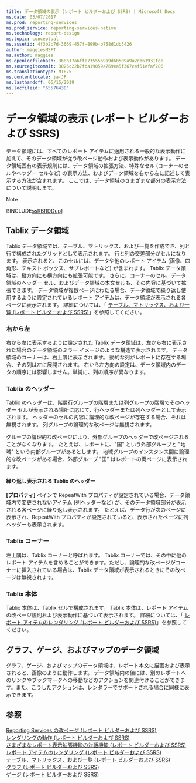 ```yaml
---
title: データ領域の表示 (レポート ビルダーおよび SSRS) | Microsoft Docs
ms.date: 03/07/2017
ms.prod: reporting-services
ms.prod_service: reporting-services-native
ms.technology: report-design
ms.topic: conceptual
ms.assetid: 4f3b2c7d-3669-457f-899b-b758d1db3426
author: maggiesMSFT
ms.author: maggies
ms.openlocfilehash: 368b17a6ffe7355569a9d60509a9a2db61931fee
ms.sourcegitcommit: 3026c22b7fba19059a769ea5f367c4f51efaf286
ms.translationtype: MTE75
ms.contentlocale: ja-JP
ms.lasthandoff: 06/15/2019
ms.locfileid: "65576438"
---
```

# <a name="rendering-data-regions-report-builder-and-ssrs"></a>データ領域の表示 (レポート ビルダーおよび SSRS)
  データ領域には、すべてのレポート アイテムに適用される一般的な表示動作に加えて、そのデータ領域が従う改ページ動作および表示動作があります。 データ領域固有の表示規則には、データ領域の拡張方法、特殊なセル (コーナーのセルやヘッダー セルなど) の表示方法、およびデータ領域を右から左に記述して表示する方法が含まれます。 ここでは、データ領域のさまざまな部分の表示方法について説明します。  
  
> [!NOTE]  
>  [!INCLUDE[ssRBRDDup](../../includes/ssrbrddup-md.md)]  
  
## <a name="tablix-data-regions"></a>Tablix データ領域  
 Tablix データ領域では、テーブル、マトリックス、および一覧を作成でき、列と行で構成されたグリッドとして表示されます。 行と列の交差部分がセルになります。 表示されると、このセルには、データや他のレポート アイテム (画像、四角形、テキスト ボックス、サブレポートなど) が含まれます。 Tablix データ領域は、縦方向にも横方向にも拡張可能です。 さらに、コーナーのセル、データ領域のヘッダー セル、およびデータ領域の本文セルも、その内容に基づいて拡張できます。 データ領域が複数ページにわたる場合、データ領域で繰り返し使用するように設定されているレポート アイテムは、データ領域が表示される各ページに表示されます。 詳細については、「 [テーブル、マトリックス、および一覧 (レポート ビルダーおよび SSRS)](../../reporting-services/report-design/tables-matrices-and-lists-report-builder-and-ssrs.md)」を参照してください。  
  
### <a name="right-to-left"></a>右から左  
 右から左に表示するように設定された Tablix データ領域は、左から右に表示された場合のデータ領域のミラー イメージのような構造で表示されます。 データ領域のコーナーは、右上隅に表示されます。 動的な列がレポートに存在する場合、その列は左に展開されます。 右から左方向の設定は、データ領域内のデータの順序には影響しません。単純に、列の順序が異なります。  
  
### <a name="tablix-headers"></a>Tablix のヘッダー  
 Tablix のヘッダーは、階層行グループの階層または列グループの階層でそのヘッダー セルが表示される場所に応じて、行ヘッダーまたは列ヘッダーとして表示されます。 ヘッダーのセルの内容に論理的な改ページが存在する場合、それは無視されます。 列グループの論理的な改ページは無視されます。  
  
 グループの論理的な改ページにより、外部グループのヘッダーで改ページされることがなくなります。 たとえば、レポートに、"国" という外部グループと "地域" という内部グループがあるとします。 地域グループのインスタンス間に論理的な改ページがある場合、外部グループ "国" はレポートの両ページに表示されます。  
  
#### <a name="repeated-tablix-headers"></a>繰り返し表示される Tablix のヘッダー  
 **[プロパティ]** ペインで RepeatWith プロパティが設定されている場合、データ領域内で変更されないアイテム (列ヘッダーなど) が、そのデータ領域部分が表示される各ページに繰り返し表示されます。 たとえば、データ行が次のページに表示され、RepeatWith プロパティが設定されていると、表示されたページに列ヘッダーも表示されます。  
  
### <a name="tablix-corner"></a>Tablix コーナー  
 左上隅は、Tablix コーナーと呼ばれます。 Tablix コーナーでは、その中に他のレポート アイテムを含めることができます。ただし、論理的な改ページがコーナーに挿入されている場合は、Tablix データ領域が表示されるときにその改ページは無視されます。  
  
### <a name="tablix-body"></a>Tablix 本体  
 Tablix 本体は、Tablix セルで構成されます。 Tablix 本体は、レポート アイテムの改ページ規則および表示動作に基づいて表示されます。 詳細については、「 [レポート アイテムのレンダリング (レポート ビルダーおよび SSRS)](../../reporting-services/report-design/rendering-report-items-report-builder-and-ssrs.md)」を参照してください。  
  
## <a name="chart-gauge-and-map-data-regions"></a>グラフ、ゲージ、およびマップのデータ領域  
 グラフ、ゲージ、およびマップのデータ領域は、レポート本文に描画および表示されると、画像のように動作します。 データ領域内の値には、別のレポートへのリンクやブックマークへの移動などのアクションを関連付けることができます。また、こうしたアクションは、レンダラーでサポートされる場合に同様に表示できます。  
  
## <a name="see-also"></a>参照  
 [Reporting Services の改ページ &#40;レポート ビルダーおよび SSRS&#41;](../../reporting-services/report-design/pagination-in-reporting-services-report-builder-and-ssrs.md)   
 [レンダリングの動作 &#40;レポート ビルダーおよび SSRS&#41;](../../reporting-services/report-design/rendering-behaviors-report-builder-and-ssrs.md)   
 [さまざまなレポート表示拡張機能の対話機能 &#40;レポート ビルダーおよび SSRS&#41;](../../reporting-services/report-builder/interactive-functionality-different-report-rendering-extensions.md)   
 [レポート アイテムのレンダリング &#40;レポート ビルダーおよび SSRS&#41;](../../reporting-services/report-design/rendering-report-items-report-builder-and-ssrs.md)   
 [テーブル、マトリックス、および一覧 (レポート ビルダーおよび SSRS)](../../reporting-services/report-design/tables-matrices-and-lists-report-builder-and-ssrs.md)   
 [グラフ &#40;レポート ビルダーおよび SSRS&#41;](../../reporting-services/report-design/charts-report-builder-and-ssrs.md)   
 [ゲージ &#40;レポート ビルダーおよび SSRS&#41;](../../reporting-services/report-design/gauges-report-builder-and-ssrs.md)  
  
  

